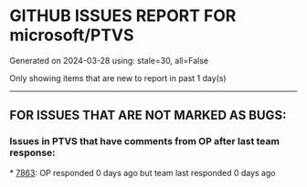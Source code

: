 
# GITHUB ISSUES REPORT FOR microsoft/PTVS


Generated on 2024-03-28 using: stale=30, all=False


Only showing items that are new to report in past 1 day(s)


---

## FOR ISSUES THAT ARE NOT MARKED AS BUGS:


### Issues in PTVS that have comments from OP after last team response:


\* [7863](https://github.com/microsoft/PTVS/issues/7863 "Loading is extremely slow when using mixed code debugging"): OP responded 0 days ago but team last responded 0 days ago
